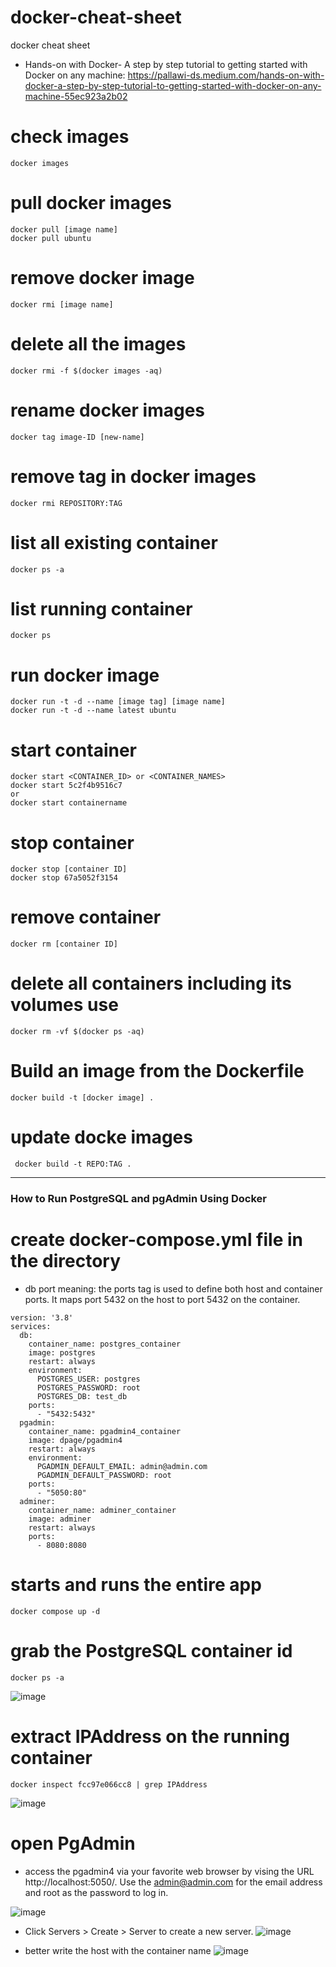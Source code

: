 # docker-cheat-sheet
docker cheat sheet


- Hands-on with Docker- A step by step tutorial to getting started with Docker on any machine: https://pallawi-ds.medium.com/hands-on-with-docker-a-step-by-step-tutorial-to-getting-started-with-docker-on-any-machine-55ec923a2b02


# check images
```
docker images
```

# pull docker images
```
docker pull [image name]
docker pull ubuntu
```

# remove docker image
```
docker rmi [image name]
```

# delete all the images
```
docker rmi -f $(docker images -aq)
```

# rename docker images
```
docker tag image-ID [new-name]
```

# remove tag in docker images
```
docker rmi REPOSITORY:TAG
```

# list all existing container
```
docker ps -a
```

# list running container
```
docker ps
```

# run docker image
```
docker run -t -d --name [image tag] [image name]
docker run -t -d --name latest ubuntu
```

# start container
```
docker start <CONTAINER_ID> or <CONTAINER_NAMES>
docker start 5c2f4b9516c7
or 
docker start containername
```

# stop container
```
docker stop [container ID]
docker stop 67a5052f3154
```

# remove container
```
docker rm [container ID]
```

# delete all containers including its volumes use
```
docker rm -vf $(docker ps -aq)
```

# Build an image from the Dockerfile
```
docker build -t [docker image] .
```

# update docke images
```
 docker build -t REPO:TAG .
```
------------------------------------------------------
### How to Run PostgreSQL and pgAdmin Using Docker

# create docker-compose.yml file in the directory
- db port meaning: the ports tag is used to define both host and container ports. It maps port 5432 on the host to port 5432 on the container.
```
version: '3.8'
services:
  db:
    container_name: postgres_container
    image: postgres
    restart: always
    environment:
      POSTGRES_USER: postgres
      POSTGRES_PASSWORD: root
      POSTGRES_DB: test_db
    ports:
      - "5432:5432"
  pgadmin:
    container_name: pgadmin4_container
    image: dpage/pgadmin4
    restart: always
    environment:
      PGADMIN_DEFAULT_EMAIL: admin@admin.com
      PGADMIN_DEFAULT_PASSWORD: root
    ports:
      - "5050:80"
  adminer:
    container_name: adminer_container
    image: adminer
    restart: always
    ports:
      - 8080:8080
```

# starts and runs the entire app
```
docker compose up -d
```

# grab the PostgreSQL container id
```
docker ps -a
```
![image](https://user-images.githubusercontent.com/33756873/168673182-02505214-c51c-4a3a-a243-82116a689552.png)

# extract IPAddress on the running container
```
docker inspect fcc97e066cc8 | grep IPAddress
```
![image](https://user-images.githubusercontent.com/33756873/168674237-dbe014a3-e191-4483-b449-73562f4dfd53.png)


# open PgAdmin
- access the pgadmin4 via your favorite web browser by vising the URL http://localhost:5050/. Use the admin@admin.com for the email address and root as the password to log in.

![image](https://user-images.githubusercontent.com/33756873/168674105-ce995386-9170-42b9-882f-2ddaf0083906.png)


- Click Servers > Create > Server to create a new server.
![image](https://user-images.githubusercontent.com/33756873/168674144-c70e559b-ec7f-4d8d-b27d-cddac3ff0c5f.png)

- better write the host with the container name
![image](https://user-images.githubusercontent.com/33756873/168674708-e363cc6b-6130-4734-b86b-959857f52543.png)


